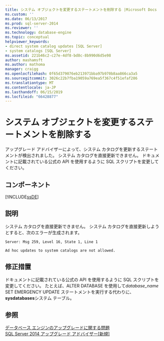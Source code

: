 ```yaml
---
title: システム オブジェクトを変更するステートメントを削除する |Microsoft Docs
ms.custom: ''
ms.date: 06/13/2017
ms.prod: sql-server-2014
ms.reviewer: ''
ms.technology: database-engine
ms.topic: conceptual
helpviewer_keywords:
- direct system catalog updates [SQL Server]
- system catalogs [SQL Server]
ms.assetid: 221b46c2-c27e-4df8-bd8c-8b990d6d5e98
author: mashamsft
ms.author: mathoma
manager: craigg
ms.openlocfilehash: 0f65d379076eb213971bba97b970b8aa866ca3a5
ms.sourcegitcommit: 3026c22b7fba19059a769ea5f367c4f51efaf286
ms.translationtype: MT
ms.contentlocale: ja-JP
ms.lasthandoff: 06/15/2019
ms.locfileid: "66428877"
---
```

# <a name="remove-statements-that-modify-system-objects"></a>システム オブジェクトを変更するステートメントを削除する
  アップグレード アドバイザーによって、システム カタログを更新するステートメントが検出されました。 システム カタログを直接更新できません。 ドキュメントに記載されている公式の API を使用するように SQL スクリプトを変更してください。  
  
## <a name="component"></a>コンポーネント  
 [!INCLUDE[ssDE](../../includes/ssde-md.md)]  
  
## <a name="description"></a>説明  
 システム カタログを直接更新できません。 システム カタログを直接更新しようとすると、次のエラーが生成されます。  
  
 `Server: Msg 259, Level 16, State 1, Line 1`  
  
 `Ad hoc updates to system catalogs are not allowed.`  
  
## <a name="corrective-action"></a>修正措置  
 ドキュメントに記載されている公式の API を使用するように SQL スクリプトを変更してください。 たとえば、ALTER DATABASE を使用して*database_name* SET EMERGENCY UPDATE ステートメントを実行する代わりに、 **sysdatabases**システム テーブル。  
  
## <a name="see-also"></a>参照  
 [データベース エンジンのアップグレードに関する問題](../../../2014/sql-server/install/database-engine-upgrade-issues.md)   
 [SQL Server 2014 アップグレード アドバイザー&#91;新規&#93;](https://docs.microsoft.com/sql/sql-server/install/sql-server-2014-upgrade-advisor)  
  
  
